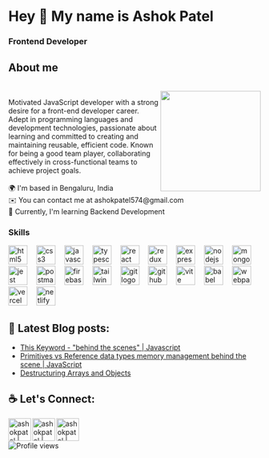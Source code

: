 <h1 align="left">Hey 👋 My name is Ashok Patel</h1>

<h3 align="left">Frontend Developer</h3>

<h2 align="left">About me</h2>


<br clear="both">
<img align="right" height="200" src="https://i.pinimg.com/originals/2e/fc/4a/2efc4abf026166b36a01d64a5956284f.gif"  />


<p align="left">Motivated JavaScript developer with a strong desire for a front-end developer career. Adept in programming languages and development technologies, passionate about learning and committed to creating and maintaining reusable, efficient code. Known for being a good team player, collaborating effectively in cross-functional teams to achieve project goals.<br><br>🌍 I'm based in Bengaluru, India<br>✉️ You can contact me at ashokpatel574@gmail.com<br>🧠 Currently, I'm learning Backend Development</p>



<h3 align="left">Skills</h3>

<div align="left">
  <img src="https://cdn.simpleicons.org/html5/E34F26" height="38" alt="html5 logo"  />
  <img width="10" />
  <img src="https://cdn.simpleicons.org/css3/1572B6" height="38" alt="css3 logo"  />
  <img width="10" />
  <img src="https://cdn.simpleicons.org/javascript/F7DF1E" height="38" alt="javascript logo"  />
  <img width="10" />
  <img src="https://cdn.jsdelivr.net/gh/devicons/devicon/icons/typescript/typescript-original.svg" height="38" alt="typescript logo"  />
  <img width="10" />
  <img src="https://cdn.jsdelivr.net/gh/devicons/devicon/icons/react/react-original.svg" height="38" alt="react logo"  />
  <img width="10" />
  <img src="https://cdn.jsdelivr.net/gh/devicons/devicon/icons/redux/redux-original.svg" height="38" alt="redux logo"  />
  <img width="10" />
  <img src="https://cdn.jsdelivr.net/gh/devicons/devicon/icons/express/express-original.svg" height="38" alt="express logo"  />
  <img width="10" />
  <img src="https://cdn.jsdelivr.net/gh/devicons/devicon/icons/nodejs/nodejs-original.svg" height="38" alt="nodejs logo"  />
  <img width="10" />
  <img src="https://cdn.jsdelivr.net/gh/devicons/devicon/icons/mongodb/mongodb-original.svg" height="38" alt="mongodb logo"  />
  <img width="10" />
  <img src="https://cdn.jsdelivr.net/gh/devicons/devicon/icons/jest/jest-plain.svg" height="38" alt="jest logo"  />
  <img width="10" />
  <img src="https://skillicons.dev/icons?i=postman" height="38" alt="postman logo"  />
  <img width="10" />
  <img src="https://cdn.simpleicons.org/firebase/FFCA28" height="38" alt="firebase logo"  />
  <img width="10" />
  <img src="https://cdn.simpleicons.org/tailwindcss/06B6D4" height="38" alt="tailwindcss logo"  />
  <img width="10" />
  <img src="https://cdn.simpleicons.org/git/F05032" height="38" alt="git logo"  />
  <img width="10" />
  <img src="https://skillicons.dev/icons?i=github" height="38" alt="github logo"  />
  <img width="10" />
  <img src="https://skillicons.dev/icons?i=vite" height="38" alt="vite logo"  />
  <img width="10" />
  <img src="https://cdn.simpleicons.org/babel/F9DC3E" height="38" alt="babel logo"  />
  <img width="10" />
  <img src="https://skillicons.dev/icons?i=webpack" height="38" alt="webpack logo"  />
  <img width="10" />
  <img src="https://skillicons.dev/icons?i=vercel" height="38" alt="vercel logo"  />
  <img width="10" />
  <img src="https://skillicons.dev/icons?i=netlify" height="38" alt="netlify logo"  />
</div>


<h2 align="left">📕 Latest Blog posts:</h2>


- <a href="https://ashokpatel.hashnode.dev/this-keyword-javascript">This Keyword - "behind the scenes" | Javascript </a>
- <a href="https://ashokpatel.hashnode.dev/primitives-vs-reference-data-types-memory-management-behind-the-scene-or-javascript">Primitives vs Reference data types memory management behind the scene | JavaScript</a>
- <a href="https://ashokpatel.hashnode.dev/destructuring-arrays-and-objects">Destructuring Arrays and Objects</a>

<h2 align="left">☕ Let's Connect:</h2>

[<img align="left" alt="ashokpatel | linkedin" width="45px" src="https://img.icons8.com/fluency/48/000000/linkedin.png" />][linkedin]
[<img align="left" alt="ashokpatel | twitter" width="45px" src="https://img.icons8.com/fluency/48/000000/twitter-squared.png" />][twitter]
[<img align="left" alt="ashokpatel | email" width="45px" src="https://img.icons8.com/fluency/48/000000/apple-mail.png" />][gmail]


[linkedin]: https://www.linkedin.com/in/ashokpatel574/
[twitter]: https://twitter.com/ashokpatel574
[gmail]: https://mail.google.com/mail/?view=cm&fs=1&to=ashokpatel574@gmail.com



<br/>


<h2></h2>

![Profile views](https://visitor-badge.laobi.icu/badge?page_id=profile-readme.repoName)<br/>


